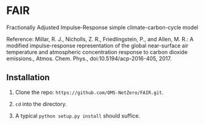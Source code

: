 # FAIR
Fractionally Adjusted Impulse-Response simple climate-carbon-cycle model 

Reference: Millar, R. J., Nicholls, Z. R., Friedlingstein, P., and Allen, M. R.: A modified impulse-response representation of the global near-surface air temperature and atmospheric concentration response to carbon dioxide emissions., Atmos. Chem. Phys., doi:10.5194/acp-2016-405, 2017. 

## Installation
1. Clone the repo: `https://github.com/OMS-NetZero/FAIR.git`.

2. `cd` into the directory.

3. A typical `python setup.py install` should suffice.
